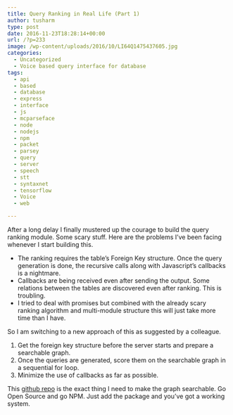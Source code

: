 ```yaml
---
title: Query Ranking in Real Life (Part 1)
author: tusharm
type: post
date: 2016-11-23T18:28:14+00:00
url: /?p=233
image: /wp-content/uploads/2016/10/LI64Q1475437605.jpg
categories:
  - Uncategorized
  - Voice based query interface for database
tags:
  - api
  - based
  - database
  - express
  - interface
  - js
  - mcparseface
  - node
  - nodejs
  - npm
  - packet
  - parsey
  - query
  - server
  - speech
  - stt
  - syntaxnet
  - tensorflow
  - Voice
  - web

---
```

After a long delay I finally mustered up the courage to build the query ranking module. Some scary stuff. Here are the problems I&#8217;ve been facing whenever I start building this.

  * The ranking requires the table&#8217;s Foreign Key structure. Once the query generation is done, the recursive calls along with Javascript&#8217;s callbacks is a nightmare.
  * Callbacks are being received even after sending the output. Some relations between the tables are discovered even after ranking. This is troubling.
  * I tried to deal with promises but combined with the already scary ranking algorithm and multi-module structure this will just take more time than I have.

So I am switching to a new approach of this as suggested by a colleague.

  1. Get the foreign key structure before the server starts and prepare a searchable graph.
  2. Once the queries are generated, score them on the searchable graph in a sequential for loop.
  3. Minimize the use of callbacks as far as possible.

This [github repo][1] is the exact thing I need to make the graph searchable. Go Open Source and go NPM. Just add the package and you&#8217;ve got a working system.

 [1]: https://github.com/albertorestifo/node-dijkstra
